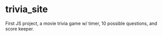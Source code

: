 trivia_site
===========

First JS project, a movie trivia game w/ timer, 10 possible questions, and score keeper.
